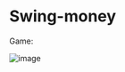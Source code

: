 # Swing-money

Game:

![image](https://github.com/user-attachments/assets/3acfbfca-6689-442b-a19d-aa910cf5f9f8)
